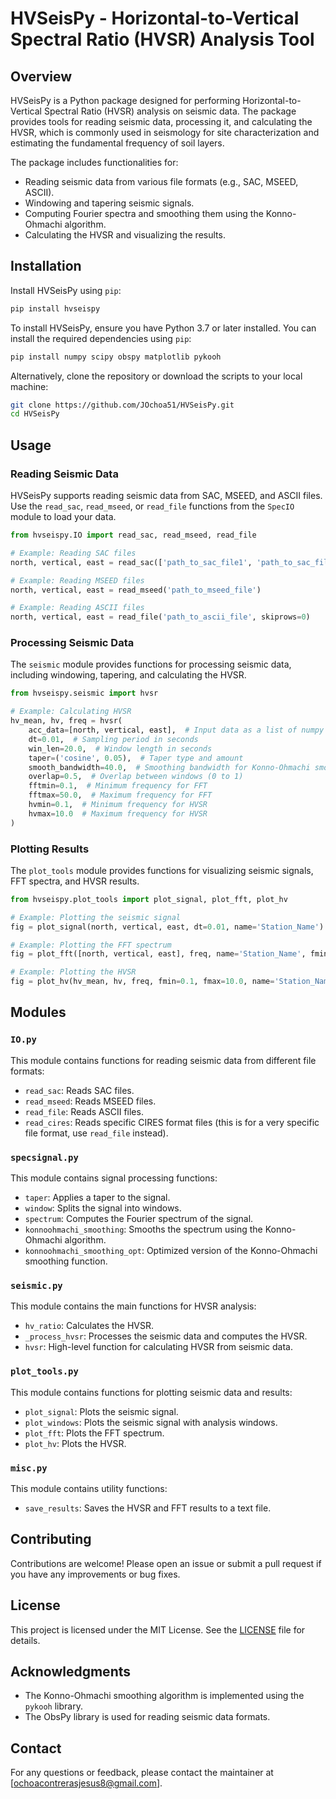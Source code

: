 # HVSeisPy - Horizontal-to-Vertical Spectral Ratio (HVSR) Analysis Tool

## Overview

HVSeisPy is a Python package designed for performing Horizontal-to-Vertical Spectral Ratio (HVSR) analysis on seismic data. The package provides tools for reading seismic data, processing it, and calculating the HVSR, which is commonly used in seismology for site characterization and estimating the fundamental frequency of soil layers.

The package includes functionalities for:
- Reading seismic data from various file formats (e.g., SAC, MSEED, ASCII).
- Windowing and tapering seismic signals.
- Computing Fourier spectra and smoothing them using the Konno-Ohmachi algorithm.
- Calculating the HVSR and visualizing the results.

## Installation

Install HVSeisPy using `pip`:

```bash
pip install hvseispy
```

To install HVSeisPy, ensure you have Python 3.7 or later installed. You can install the required dependencies using `pip`:

```bash
pip install numpy scipy obspy matplotlib pykooh
```

Alternatively, clone the repository or download the scripts to your local machine:

```bash
git clone https://github.com/JOchoa51/HVSeisPy.git
cd HVSeisPy
```

## Usage

### Reading Seismic Data

HVSeisPy supports reading seismic data from SAC, MSEED, and ASCII files. Use the `read_sac`, `read_mseed`, or `read_file` functions from the `SpecIO` module to load your data.

```python
from hvseispy.IO import read_sac, read_mseed, read_file

# Example: Reading SAC files
north, vertical, east = read_sac(['path_to_sac_file1', 'path_to_sac_file2'])

# Example: Reading MSEED files
north, vertical, east = read_mseed('path_to_mseed_file')

# Example: Reading ASCII files
north, vertical, east = read_file('path_to_ascii_file', skiprows=0)
```

### Processing Seismic Data

The `seismic` module provides functions for processing seismic data, including windowing, tapering, and calculating the HVSR.

```python
from hvseispy.seismic import hvsr

# Example: Calculating HVSR
hv_mean, hv, freq = hvsr(
    acc_data=[north, vertical, east],  # Input data as a list of numpy arrays
    dt=0.01,  # Sampling period in seconds
    win_len=20.0,  # Window length in seconds
    taper=('cosine', 0.05),  # Taper type and amount
    smooth_bandwidth=40.0,  # Smoothing bandwidth for Konno-Ohmachi smoothing
    overlap=0.5,  # Overlap between windows (0 to 1)
    fftmin=0.1,  # Minimum frequency for FFT
    fftmax=50.0,  # Maximum frequency for FFT
    hvmin=0.1,  # Minimum frequency for HVSR
    hvmax=10.0  # Maximum frequency for HVSR
)
```

### Plotting Results

The `plot_tools` module provides functions for visualizing seismic signals, FFT spectra, and HVSR results.

```python
from hvseispy.plot_tools import plot_signal, plot_fft, plot_hv

# Example: Plotting the seismic signal
fig = plot_signal(north, vertical, east, dt=0.01, name='Station_Name')

# Example: Plotting the FFT spectrum
fig = plot_fft([north, vertical, east], freq, name='Station_Name', fmin=0.1, fmax=50.0)

# Example: Plotting the HVSR
fig = plot_hv(hv_mean, hv, freq, fmin=0.1, fmax=10.0, name='Station_Name', plot_windows=True)
```

## Modules

### `IO.py`

This module contains functions for reading seismic data from different file formats:
- `read_sac`: Reads SAC files.
- `read_mseed`: Reads MSEED files.
- `read_file`: Reads ASCII files.
- `read_cires`: Reads specific CIRES format files (this is for a very specific file format, use `read_file` instead).

### `specsignal.py`

This module contains signal processing functions:
- `taper`: Applies a taper to the signal.
- `window`: Splits the signal into windows.
- `spectrum`: Computes the Fourier spectrum of the signal.
- `konnoohmachi_smoothing`: Smooths the spectrum using the Konno-Ohmachi algorithm.
- `konnoohmachi_smoothing_opt`: Optimized version of the Konno-Ohmachi smoothing function.

### `seismic.py`

This module contains the main functions for HVSR analysis:
- `hv_ratio`: Calculates the HVSR.
- `_process_hvsr`: Processes the seismic data and computes the HVSR.
- `hvsr`: High-level function for calculating HVSR from seismic data.

### `plot_tools.py`

This module contains functions for plotting seismic data and results:
- `plot_signal`: Plots the seismic signal.
- `plot_windows`: Plots the seismic signal with analysis windows.
- `plot_fft`: Plots the FFT spectrum.
- `plot_hv`: Plots the HVSR.

### `misc.py`

This module contains utility functions:
- `save_results`: Saves the HVSR and FFT results to a text file.

## Contributing

Contributions are welcome! Please open an issue or submit a pull request if you have any improvements or bug fixes.

## License

This project is licensed under the MIT License. See the [LICENSE](https://mit-license.org/) file for details.

## Acknowledgments

- The Konno-Ohmachi smoothing algorithm is implemented using the `pykooh` library.
- The ObsPy library is used for reading seismic data formats.

## Contact

For any questions or feedback, please contact the maintainer at [ochoacontrerasjesus8@gmail.com].
